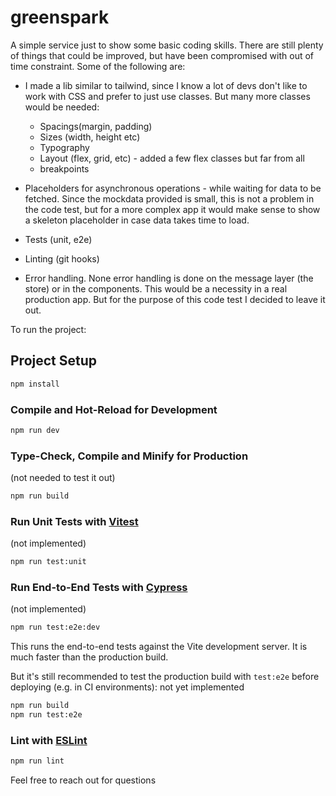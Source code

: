# greenspark

A simple service just to show some basic coding skills. There are still plenty of things that could be improved, but have been compromised with out of time constraint. Some of the following are:

* I made a lib similar to tailwind, since I know a lot of devs don't like to work with CSS and prefer to just use classes. But many more classes would be needed:
    - Spacings(margin, padding)
    - Sizes (width, height etc)
    - Typography
    - Layout (flex, grid, etc) - added a few flex classes but far from all
    - breakpoints

* Placeholders for asynchronous operations - while waiting for data to be fetched. Since the mockdata provided is small, this is not a problem in the code test, but for a more complex app it would make sense to show a skeleton placeholder in case data takes time to load.
* Tests (unit, e2e)
* Linting (git hooks)
* Error handling. None error handling is done on the message layer (the store) or in the components. This would be a necessity in a real production app. But for the purpose of this code test I decided to leave it out. 

To run the project:

## Project Setup

```sh
npm install
```

### Compile and Hot-Reload for Development

```sh
npm run dev
```

### Type-Check, Compile and Minify for Production
(not needed to test it out)
```sh
npm run build
```

### Run Unit Tests with [Vitest](https://vitest.dev/)
(not implemented)
```sh
npm run test:unit
```

### Run End-to-End Tests with [Cypress](https://www.cypress.io/)

(not implemented)
```sh
npm run test:e2e:dev
```

This runs the end-to-end tests against the Vite development server.
It is much faster than the production build.

But it's still recommended to test the production build with `test:e2e` before deploying (e.g. in CI environments):
not yet implemented
```sh
npm run build
npm run test:e2e
```

### Lint with [ESLint](https://eslint.org/)

```sh
npm run lint
```

Feel free to reach out for questions
